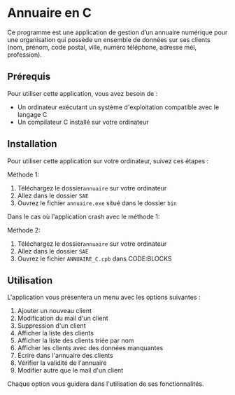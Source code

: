 # Annuaire en C

Ce programme est une application de gestion d’un annuaire numérique pour une organisation qui possède un ensemble de données sur ses clients (nom, prénom, code postal, ville, numéro téléphone, adresse mél, profession).

## Prérequis

Pour utiliser cette application, vous avez besoin de :

-   Un ordinateur exécutant un système d'exploitation compatible avec le langage C
-   Un compilateur C installé sur votre ordinateur

## Installation

Pour utiliser cette application sur votre ordinateur, suivez ces étapes :

Méthode 1:

1.  Téléchargez le dossier`annuaire` sur votre ordinateur
2.  Allez dans le dossier `SAE`
3.  Ouvrez le fichier `annuaire.exe` situé dans le dossier `bin`

Dans le cas où l'application crash avec le méthode 1:

Méthode 2:

1.  Téléchargez le dossier`annuaire` sur votre ordinateur
2.  Allez dans le dossier `SAE`
3.  Ouvrez le fichier `ANNUAIRE_C.cpb` dans CODE:BLOCKS

## Utilisation

L'application vous présentera un menu avec les options suivantes :

1.  Ajouter un nouveau client
2.  Modification du mail d'un client
3.  Suppression d'un client
4.  Afficher la liste des clients
5.  Afficher la liste des clients triée par nom
6.  Afficher les clients avec des données manquantes
7.  Écrire dans l'annuaire des clients
8.  Vérifier la validité de l'annuaire
9.  Modifier autre que le mail d'un client 
 
Chaque option vous guidera dans l'utilisation de ses fonctionnalités.
